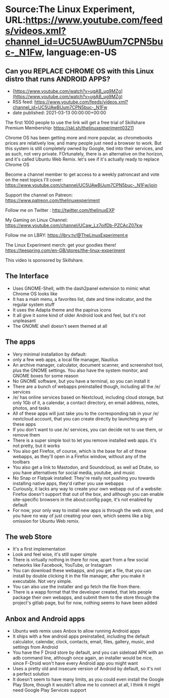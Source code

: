 # Source:The Linux Experiment, URL:https://www.youtube.com/feeds/videos.xml?channel_id=UC5UAwBUum7CPN5buc-_N1Fw, language:en-US

## Can you REPLACE CHROME OS with this Linux distro that runs ANDROID APPS?
 - [https://www.youtube.com/watch?v=ugAB_ug9MZg](https://www.youtube.com/watch?v=ugAB_ug9MZg)
 - RSS feed: https://www.youtube.com/feeds/videos.xml?channel_id=UC5UAwBUum7CPN5buc-_N1Fw
 - date published: 2021-03-13 00:00:00+00:00

The first 1000 people to use the link will get a free trial of Skillshare Premium Membership: https://skl.sh/thelinuxexperiment03211

Chrome OS has been getting more and more popular, as chromebooks prices are relatively low, and many people just need a browser to work. But this system is still completely owned by Google, tied into their services, and as such, not very private. FOrtunately, there is an alternative on the horizon, and it's called Ubuntu Web Remix. let's see if it's actually ready to replace Chrome OS

Become a channel member to get access to a weekly patroncast and vote on the next topics I'll cover:
https://www.youtube.com/channel/UC5UAwBUum7CPN5buc-_N1Fw/join

Support the channel on Patreon: 
https://www.patreon.com/thelinuxexperiment

Follow me on Twitter : http://twitter.com/thelinuxEXP

My Gaming on Linux Channel: https://www.youtube.com/channel/UCaw_Lz7oifDb-PZCAcZ07kw

Follow me on LBRY: https://lbry.tv/@TheLinuxExperiment:e

The Linux Experiment merch: get your goodies there! https://teespring.com/en-GB/stores/the-linux-experiment

This video is sponsored by Skillshare.

## The Interface
- Uses GNOME-Shell, with the dash2panel extension to mimic what Chrome OS looks like
- It has a main menu, a favorites list, date and time indicator, and the regular system stuff
- It uses the Adapta theme and the papirus icons
- It all give it some kind of older Android look and feel, but it's not unpleasant
- The GNOME shell doesn't seem themed at all

## The apps
- Very minimal installation by default:
- only a few web apps, a local file manager, Nautilus
- An archive manager, calculator, document scanner, and screenshot tool, plus the GNOME settings. You also have the system monitor, and GNOME boxes for some reason
- No GNOME software, but you have a terminal, so you can install it
- There are a bunch of webapps preinstalled though, including all the /e/ services
- /e/ has online services based on Nextcloud, including cloud storage, but only 1Gb of it, a calendar, a contact directory, en email address, notes, photos, and tasks
- All of these apps will just take you to the corresponding tab in your /e/ nextcloud account, that you can create directly by launching any of these apps
- If you don't want to use /e/ services, you can decide not to use them, or remove them
- There is a super simple tool to let you remove installed web apps. it's not pretty, but it works
- You also get Firefox, of course, which is the base for all of these webapps, as they'll open in a Firefox window, without any of the toolbars
- You also get a link to Mastodon, and Soundcloud, as well ad Dtube, so you have alternatives for social media, youtube, and music
- No Snap or Flatpak installed: They're really not pushing you towards installing native apps, they'd rather you use webapps
- Curiously, it lacks any way to create your own webapp out of a website: Firefox doesn't support that out of the box, and although you can enable site-specific browsers in the about:config page, it's not enabled by default
- For now, your only way to install new apps is through the web store, and you have no way of just creating your own, which seems like a big omission for Ubuntu Web remix.

## The web Store
- It's a first implementation
- Look and feel wise, it's still super simple
- There is virtually nothing in there for now, apart from a few social networks like Facebook, YouTube, or Instagram
- You can download these webapps, and you get a file, that you can install by double clicking it in the file manager, after you make it executable. Not very simple.
- You can also use the installer and go fetch the file from there.
- There is a wapp format that the developer created, that lets people package their own webapps, and submit them to the store through the project's gitlab page, but for now, nothing seems to have been added

## Anbox and Android apps
- Ubuntu web remix uses Anbox to allow running Android apps
- It ships with a few android apps preinstalled, including the default calculator, calendar, clock, contacts, email, files, gallery, music, and settings from Android
- You have the F Droid store by default, and you can sideload APK with an adb command line, although once again, an installer would be nice, since F-Droid won't have every Android app you might want
- Uses a pretty old and insecure version of Android by default, so it's not a perfect solution
- It doesn't seem to have many limits, as you could even install the Google Play Store, though it wouldn't allow me to connect at all, I think it might need Google Play Services support

